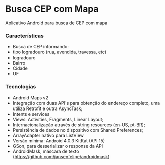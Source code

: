 # Busca CEP com Mapa
Aplicativo Android para busca de CEP com mapa

### Características
* Busca de CEP informando:
 * tipo logradouro (rua, avendida, travessa, etc)
 * logradouro
 * Bairro
 * Cidade
 * UF

### Tecnologias
* Android Maps v2
* Integração com duas API's para obtenção do endereço completo, uma utiliza Retrofit e outra AsyncTask;
* Intents e services
* Views: Activities, Fragments, Linear Layout;
* Internacionalização através de string resources (en-US, pt-BR);
* Persistência de dados no dispositivo com Shared Preferences;
* ArrayAdapter nativo para ListView
* Versão mínima: Android 4.0.3 KitKat (API 15)
* GSon, para desserializar o response da API
* AndroidMask, máscara de texto (https://github.com/jansenfelipe/androidmask)
